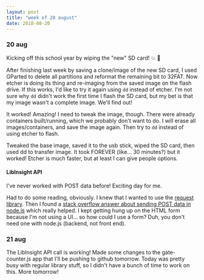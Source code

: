```yaml
---
layout: post
title: "week of 20 august"
date: 2018-08-20
---
```


### 20 aug

Kicking off this school year by wiping the "new" SD card! :boom: :star2:

After finishing last week by saving a clone/image of the new SD card, I used GParted to delete all partitions and reformat the remaining bit to 32FAT. Now etcher is doing its thing and re-imaging from the saved image on the flash drive. If this works, I'd like to try it again using `dd` instead of etcher. I'm not sure why `dd` didn't work the first time I flash the SD card, but my bet is that my image wasn't a complete image. We'll find out!

It worked! Amazing! I need to tweak the image, though. There were already containers built/running, which we probably don't want to do. I will erase all images/containers, and save the image again. Then try to `dd` instead of using etcher to flash.

Tweaked the base image, saved it to the usb stick, wiped the SD card, then used dd to transfer image. It took FOREVER (like... 30 minutes?) but it worked! Etcher is much faster, but at least I can give people options. 

#### LibInsight API

I've never worked with POST data before! Exciting day for me. 

Had to do some reading, obviously. I knew that I wanted to use the [request library](https://www.npmjs.com/package/request). Then I found a [stack overflow answer about sending POST data in node.js](https://stackoverflow.com/questions/6158933/how-to-make-an-http-post-request-in-node-js) which really helped. I kept getting hung up on the HTML form because I'm not using a UI... so how could I use a form? Duh, you don't need one with node.js (backend, not front end). 

### 21 aug

The LibInsight API call is working! Made some changes to the gate-counter.js app that I'll be pushing to github tomorrow. Today was pretty busy with regular library stuff, so I didn't have a bunch of time to work on this. More tomorrow! 
